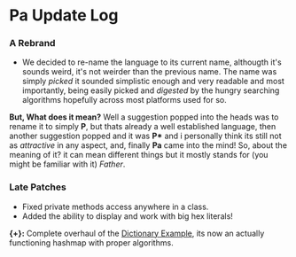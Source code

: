# Pa Update Log

### A Rebrand
- We decided to re-name the language to its current name, althougth it's sounds weird, it's not weirder than the previous name. The name was simply *picked* it sounded simplistic enough and very readable and most importantly, being easily picked and *digested* by the hungry searching algorithms hopefully across most platforms used for so.  

**But, What does it mean?** Well a suggestion popped into the heads was to rename it to simply **P**, but thats already a well established language, then another suggestion popped and it was **P\*** and i personally think its still not as *attractive* in any aspect, and, finally **Pa** came into the mind! So, about the meaning of it? it can mean different things but it mostly stands for (you might be familiar with it) *Father*.

### Late Patches
- Fixed private methods access anywhere in a class.
- Added the ability to display and work with big hex literals!  

**{+}:** Complete overhaul of the [Dictionary Example](https://github.com/valkarias/Pa/blob/master/examples/Dictionary.pc), its now an actually functioning hashmap with proper algorithms.
